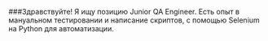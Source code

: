 ###Здравствуйте! Я ищу позицию Junior QA Engineer. Есть опыт в мануальном тестировании и написание скриптов, с помощью Selenium на Python для автоматизации.
